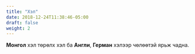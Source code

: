 ```yaml
---
title: "Хэл"
date: 2018-12-24T11:38:46-05:00
draft: false
weight: 2
---
```


<p><strong>Монгол</strong> хэл төрөлх хэл ба <strong>Англи</strong>, <strong>Герман</strong> хэлээр чөлөөтэй ярьж чадна.</p>
<dl id="langSkills" class="chart progress-chart" data-symbol-font-awesome-class="fa-stop" style="display: none;">
  <dt>Англи</dt>
  <dd>9</dd>
  <dt>Герман</dt>
  <dd>7</dd>
  <dt>Монгол</dt>
  <dd>10</dd>
</dl>
